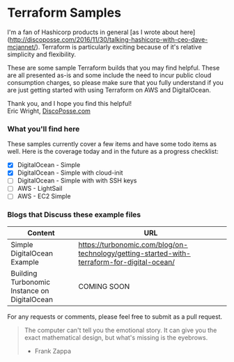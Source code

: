# Terraform Samples

I'm a fan of Hashicorp products in general [as I wrote about here] (http://discoposse.com/2016/11/30/talking-hashicorp-with-ceo-dave-mcjannet/). Terraform is particularly exciting because of it's relative simplicity and flexibility.  

These are some sample Terraform builds that you may find helpful.  These are all presented as-is and some include the need to incur public cloud consumption charges, so please make sure that you fully understand if you are just getting started with using Terraform on AWS and DigitalOcean.

Thank you, and I hope you find this helpful!  
Eric Wright, [DiscoPosse.com](http://DiscoPosse.com)


### What you'll find here

These samples currently cover a few items and have some todo items as well.  Here is the coverage today and in the future as a progress checklist:

- [x] DigitalOcean - Simple
- [x] DigitalOcean - Simple with cloud-init
- [ ] DigitalOcean - Simple with with SSH keys
- [ ] AWS - LightSail
- [ ] AWS - EC2 Simple
 
### Blogs that Discuss these example files

Content | URL
------------ | -------------
Simple DigitalOcean Example | https://turbonomic.com/blog/on-technology/getting-started-with-terraform-for-digital-ocean/
Building Turbonomic Instance on DigitalOcean | COMING SOON

For any requests or comments, please feel free to submit as a pull request.

> The computer can't tell you the emotional story. It can give you the exact mathematical design, but what's missing is the eyebrows. 
> - Frank Zappa


